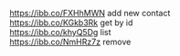https://ibb.co/FXHhMWN add new contact  
https://ibb.co/KGkb3Rk get by id  
https://ibb.co/khyQ5Dg list  
https://ibb.co/NmHRz7z remove
